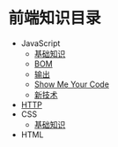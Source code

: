# 前端知识目录

* JavaScript
  * [基础知识](javascript/basic.md)
  * [BOM](javascript/dom.md)
  * [输出](javascript/console.md)
  * [Show Me Your Code](javascript/code.md)
  * [新技术](javascript/new.md)
* [HTTP](http.md)
* CSS
  * [基础知识](css/basic.md)
* HTML